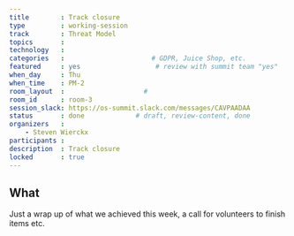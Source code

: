 ```yaml
---
title        : Track closure
type         : working-session
track        : Threat Model
topics       : 
technology   :
categories   :                      # GDPR, Juice Shop, etc.
featured     : yes                   # review with summit team "yes"
when_day     : Thu
when_time    : PM-2
room_layout  :                    #
room_id      : room-3
session_slack: https://os-summit.slack.com/messages/CAVPAADAA
status       : done             # draft, review-content, done
organizers   :
    - Steven Wierckx
participants :
description  : Track closure
locked       : true
---
```


## What

Just a wrap up of what we achieved this week, a call for volunteers to finish items etc.

